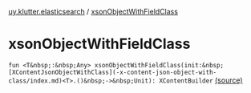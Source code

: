 [uy.klutter.elasticsearch](index.md) / [xsonObjectWithFieldClass](.)


# xsonObjectWithFieldClass
`fun <T&nbsp;:&nbsp;Any> xsonObjectWithFieldClass(init:&nbsp;[XContentJsonObjectWithClass](-x-content-json-object-with-class/index.md)<T>.()&nbsp;->&nbsp;Unit): XContentBuilder` [(source)](https://github.com/kohesive/klutter/blob/master/elasticsearch-jdk7/src/main/kotlin/uy/klutter/elasticsearch/XContent.kt#L138)


